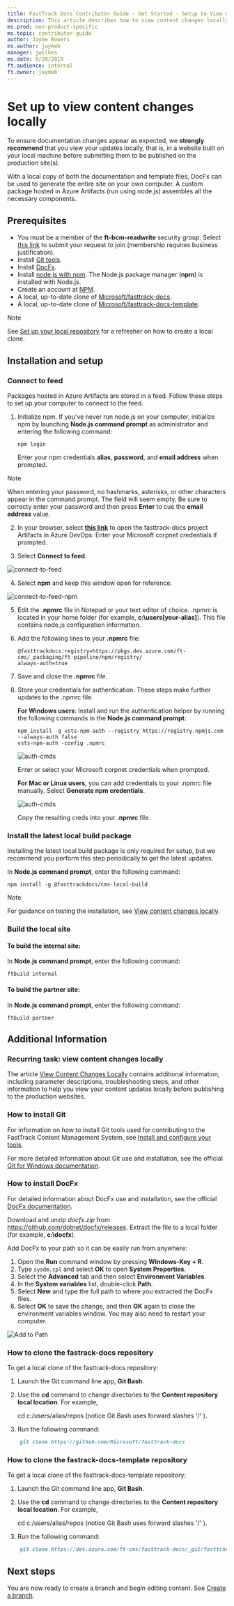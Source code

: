 ```yaml
---
title: FastTrack Docs Contributor Guide - Get Started - Setup to View Content Changes Locally 
description: This article describes how to view content changes locally, prior to committing.
ms.prod: non-product-specific
ms.topic: contributor-guide
author: Jayme Bowers
ms.author: jaymeb
manager: jwilkes
ms.date: 8/20/2019
ft.audience: internal
ft.owner: jaymeb
---
```

# Set up to view content changes locally

To ensure documentation changes appear as expected, we **strongly recommend** that you view your updates locally, that is, in a website built on your local machine before submitting them to be published on the production site(s).

With a local copy of both the documentation and template files, DocFx can be used to generate the entire site on your own computer. A custom package hosted in Azure Artifacts (run using node.js) assembles all the necessary components.

## Prerequisites
* You must be a member of the **ft-bcm-readwrite** security group. Select [this link](https://idwebelements/GroupManagement.aspx?Group=ft-bcm-readwrite&Operation=join) to submit your request to join (membership requires business justification).
* Install [Git tools](#how-to-install-git).
* Install [DocFx](#how-to-install-docfx).
* Install [node.js with npm](https://nodejs.org/). The Node.js package manager (**npm**) is installed with Node.js.
* Create an account at [NPM](https://www.npmjs.com/).
* A local, up-to-date clone of [Microsoft/fasttrack-docs](#how-to-clone-the-fastrack-docs-repository).
* A local, up-to-date clone of [Microsoft/fasttrack-docs-template](#how-to-clone-the-fastrack-docs-template-repository).

> [!NOTE]
> See [Set up your local repository](contribute-get-started-setup-local.md) for a refresher on how to create a local clone.

## Installation and setup
### Connect to feed
Packages hosted in Azure Artifacts are stored in a feed. Follow these steps to set up your computer to connect to the feed.

1. Initialize npm.
    If you've never run node.js on your computer, initialize npm by launching **Node.js command prompt** as administrator and entering the following command:
    ```node
    npm login
    ```
    Enter your npm credentials **alias**, **password**, and **email address** when prompted.

> [!NOTE]
> When entering your password, no hashmarks, asterisks, or other characters appear in the command prompt. The field will seem empty. Be sure to correcty enter your password and then press **Enter** to cue the **email address** value.

2. In your browser, select [**this link**](https://dev.azure.com/ft-cms/fasttrack-docs/_packaging?_a=feed&feed=ft-pipeline) to open the fasttrack-docs project Artifacts in Azure DevOps. Enter your Microsoft corpnet credentials if prompted.

3. Select **Connect to feed**.

![connect-to-feed](media/contribute-how-to-view-content-changes-locally/connect-to-feed.png)

4. Select **npm** and keep this window open for reference.

![connect-to-feed-npm](media/contribute-how-to-view-content-changes-locally/connect-to-feed-npm.png)

5. Edit the **.npmrc** file in Notepad or your text editor of choice. .npmrc is located in your home folder (for example, **c:\users\[your-alias]**). This file contains node.js configuration information.
6. Add the following lines to your **.npmrc** file:
    ```node
    @fasttrackdocs:registry=https://pkgs.dev.azure.com/ft-cms/_packaging/ft-pipeline/npm/registry/
    always-auth=true
    ```
7. Save and close the **.npmrc** file.
8. Store your credentials for authentication. These steps make further updates to the .npmrc file.

    **For Windows users**: Install and run the authentication helper by running the following commands in the **Node.js command prompt**:
    ```node
    npm install -g vsts-npm-auth --registry https://registry.npmjs.com --always-auth false
    vsts-npm-auth -config .npmrc
    ```

    ![auth-cmds](media/contribute-how-to-view-content-changes-locally/auth-cmds.png)

    Enter or select your Microsoft corpnet credentials when prompted.

    **For Mac or Linux users**, you can add credentials to your .npmrc file manually. Select **Generate npm credentials**.

    ![auth-cmds](media/contribute-how-to-view-content-changes-locally/generate-npm-creds.png)

    Copy the resulting creds into your **.npmrc** file.

### Install the latest local build package
Installing the latest local build package is only required for setup, but we recommend you perform this step periodically to get the latest updates.

In **Node.js command prompt**, enter the following command:
```node
npm install -g @fasttrackdocs/cms-local-build
```

> [!NOTE]
> For guidance on testing the installation, see [View content changes locally](contribute-how-to-view-content-changes-locally.md).


### Build the local site
#### To build the **internal** site:
In **Node.js command prompt**, enter the following command:
```node
ftbuild internal
```

#### To build the **partner** site:
In **Node.js command prompt**, enter the following command:
```node
ftbuild partner
```

## Additional Information
### Recurring task: view content changes locally
The article [View Content Changes Locally](contribute-how-to-view-content-changes-locally.md) contains additional information, including parameter descriptions, troubleshooting steps, and other information to help you view your content updates locally before publishing to the production websites. 

### How to install Git
For information on how to install Git tools used for contributing to the FastTrack Content Management System, see [Install and configure your tools](contribute-get-started-setup-tools.md).

For more detailed information about Git use and installation, see the official [Git for Windows documentation](https://gitforwindows.org/).

### How to install DocFx
For detailed information about DocFx use and installation, see the official [DocFx documentation](https://dotnet.github.io/docfx/tutorial/docfx_getting_started.html).

Download and unzip *docfx.zip* from https://github.com/dotnet/docfx/releases. Extract the file to a local folder (for example, **c:\docfx**).

Add DocFx to your path so it can be easily run from anywhere:

1. Open the **Run** command window by pressing **Windows-Key + R**.
2. Type `sysdm.cpl` and select **OK** to open **System Properties**.
3. Select the **Advanced** tab and then select **Environment Variables**.
4. In the **System variables** list, double-click **Path**.
5. Select **New** and type the full path to where you extracted the DocFx files.
6. Select **OK** to save the change, and then **OK** again to close the environment variables window. You may also need to restart your computer.

![Add to Path](media/contribute-how-to-view-content-changes-locally/add-to-path.png)


### How to clone the fastrack-docs repository
To get a local clone of the fasttrack-docs repository:
1. Launch the Git command line app, **Git Bash**.
2. Use the **cd** command to change directories to the **Content repository local location**. For example, 

    cd c:/users/alias/repos (notice Git Bash uses forward slashes '/' ).

3. Run the following command:

```markdown
    git clone https://github.com/Microsoft/fasttrack-docs
```

### How to clone the fastrack-docs-template repository
To get a local clone of the fasttrack-docs-template repository:
1. Launch the Git command line app, **Git Bash**.
2. Use the **cd** command to change directories to the **Content repository local location**. For example, 

    cd c:/users/alias/repos (notice Git Bash uses forward slashes '/' ).

3. Run the following command:

```markdown
    git clone https://dev.azure.com/ft-cms/fasttrack-docs/_git/fasttrack-docs-template
```

## Next steps
You are now ready to create a branch and begin editing content. See [Create a branch](contribute-get-started-create-branch.md).

